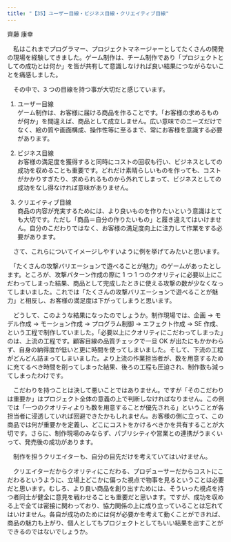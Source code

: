 ```yaml
---
title: "【35】ユーザー目線・ビジネス目線・クリエイティブ目線"
---
```



齊藤 康幸


　私はこれまでプログラマー、プロジェクトマネージャーとしてたくさんの開発の現場を経験してきました。ゲーム制作は、チーム制作であり「プロジェクトとしての成功とは何か」を皆が共有して意識しなければ良い結果につながらないことを痛感しました。

　その中で、3 つの目線を持つ事が大切だと感じています。

1.  ユーザー目線  
    ゲーム制作は、お客様に届ける商品を作ることです。「お客様の求めるものが何か」を間違えば、商品として成立しません。広い意味でのニーズだけでなく、絵の質や画面構成、操作性等に至るまで、常にお客様を意識する必要があります。

2.  ビジネス目線  
    お客様の満足度を獲得すると同時にコストの回収も行い、ビジネスとしての成功を収めることも重要です。どれだけ素晴らしいものを作っても、コストがかかりすぎたり、求められるものから外れてしまって、ビジネスとしての成功をなし得なければ意味がありません。

3.  クリエイティブ目線  
    商品の内容が充実するためには、より良いものを作りたいという意識はとても大切です。ただし「商品＝自分の作りたいもの」と履き違えてはいけません。自分のこだわりではなく、お客様の満足度向上に注力して作業をする必要があります。

　さて、これらについてイメージしやすいように例を挙げてみたいと思います。

　「たくさんの攻撃バリエーションで遊べることが魅力」のゲームがあったとします。ところが、攻撃パターン作成の際に 1 つ 1 つのクオリティに必要以上にこだわってしまった結果、商品として完成したときに使える攻撃の数が少なくなってしまいました。これでは「たくさんの攻撃バリエーションで遊べることが魅力」と相反し、お客様の満足度は下がってしまうと思います。

　どうして、このような結果になったのでしょうか。制作現場では、企画 → モデル作成 → モーション作成 → プログラム制御 → エフェクト作成 → SE 作成、という工程で制作していました。「必要以上にクオリティにこだわってしまった」のは、上流の工程です。顧客目線の品質チェックで一旦 OK が出たにもかかわらず、自身の納得度が低いと更に時間を使ってしまいました。そして、下流の工程がどんどん詰まってしまいました。より上流の作業担当者が、数を用意するために充てるべき時間を削ってしまった結果、後ろの工程も圧迫され、制作数も減ってしまったわけです。

　こだわりを持つことは決して悪いことではありません。ですが「そのこだわりは重要か」はプロジェクト全体の意義の上で判断しなければなりません。この例では「一つのクオリティよりも数を用意することが優先される」ということが各担当者に浸透していれば回避できたかもしれません。お客様の側に立って、この商品では何が重要かを定義し、どこにコストをかけるべきかを共有することが大切です。さらに、制作現場のみならず、パブリシティや営業との連携がうまくいって、発売後の成功があります。

　制作を担うクリエイターも、自分の目先だけを考えていてはいけません。

　クリエイターだからクオリティにこだわる、プロデューサーだからコストにこだわるというように、立場上どこかに偏った視点で物事を見るということは必要だと思います。むしろ、より良い商品を創り出すためには、そういった視点を持つ者同士が健全に意見を戦わせることも重要だと思います。ですが、成功を収める上で全ては密接に関わっており、協力関係の上に成り立っていることは忘れてはいけません。各自が成功のためには何が必要かを考えて動くことができれば、商品の魅力も上がり、個人としてもプロジェクトとしてもいい結果を出すことができるのではないでしょうか。
